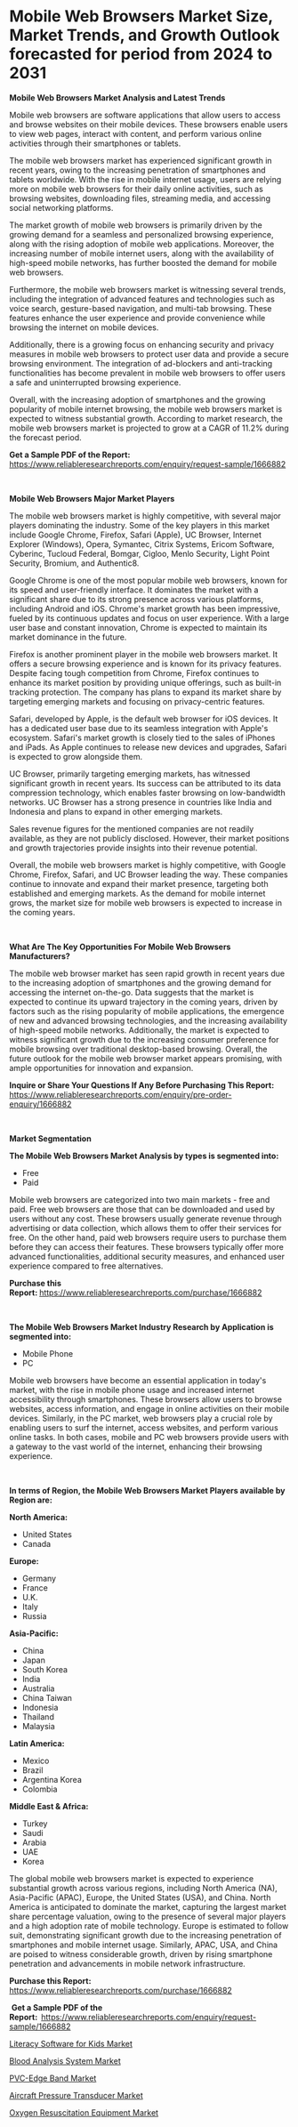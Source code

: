 <p><h1>Mobile Web Browsers Market Size, Market Trends, and Growth Outlook forecasted for period from 2024 to 2031</h1></p><p><strong>Mobile Web Browsers Market Analysis and Latest Trends</strong></p>
<p><p>Mobile web browsers are software applications that allow users to access and browse websites on their mobile devices. These browsers enable users to view web pages, interact with content, and perform various online activities through their smartphones or tablets.</p><p>The mobile web browsers market has experienced significant growth in recent years, owing to the increasing penetration of smartphones and tablets worldwide. With the rise in mobile internet usage, users are relying more on mobile web browsers for their daily online activities, such as browsing websites, downloading files, streaming media, and accessing social networking platforms.</p><p>The market growth of mobile web browsers is primarily driven by the growing demand for a seamless and personalized browsing experience, along with the rising adoption of mobile web applications. Moreover, the increasing number of mobile internet users, along with the availability of high-speed mobile networks, has further boosted the demand for mobile web browsers.</p><p>Furthermore, the mobile web browsers market is witnessing several trends, including the integration of advanced features and technologies such as voice search, gesture-based navigation, and multi-tab browsing. These features enhance the user experience and provide convenience while browsing the internet on mobile devices.</p><p>Additionally, there is a growing focus on enhancing security and privacy measures in mobile web browsers to protect user data and provide a secure browsing environment. The integration of ad-blockers and anti-tracking functionalities has become prevalent in mobile web browsers to offer users a safe and uninterrupted browsing experience.</p><p>Overall, with the increasing adoption of smartphones and the growing popularity of mobile internet browsing, the mobile web browsers market is expected to witness substantial growth. According to market research, the mobile web browsers market is projected to grow at a CAGR of 11.2% during the forecast period.</p></p>
<p><strong>Get a Sample PDF of the Report:&nbsp;</strong> <a href="https://www.reliableresearchreports.com/enquiry/request-sample/1666882">https://www.reliableresearchreports.com/enquiry/request-sample/1666882</a></p>
<p>&nbsp;</p>
<p><strong>Mobile Web Browsers Major Market Players</strong></p>
<p><p>The mobile web browsers market is highly competitive, with several major players dominating the industry. Some of the key players in this market include Google Chrome, Firefox, Safari (Apple), UC Browser, Internet Explorer (Windows), Opera, Symantec, Citrix Systems, Ericom Software, Cyberinc, Tucloud Federal, Bomgar, Cigloo, Menlo Security, Light Point Security, Bromium, and Authentic8.</p><p>Google Chrome is one of the most popular mobile web browsers, known for its speed and user-friendly interface. It dominates the market with a significant share due to its strong presence across various platforms, including Android and iOS. Chrome's market growth has been impressive, fueled by its continuous updates and focus on user experience. With a large user base and constant innovation, Chrome is expected to maintain its market dominance in the future.</p><p>Firefox is another prominent player in the mobile web browsers market. It offers a secure browsing experience and is known for its privacy features. Despite facing tough competition from Chrome, Firefox continues to enhance its market position by providing unique offerings, such as built-in tracking protection. The company has plans to expand its market share by targeting emerging markets and focusing on privacy-centric features.</p><p>Safari, developed by Apple, is the default web browser for iOS devices. It has a dedicated user base due to its seamless integration with Apple's ecosystem. Safari's market growth is closely tied to the sales of iPhones and iPads. As Apple continues to release new devices and upgrades, Safari is expected to grow alongside them.</p><p>UC Browser, primarily targeting emerging markets, has witnessed significant growth in recent years. Its success can be attributed to its data compression technology, which enables faster browsing on low-bandwidth networks. UC Browser has a strong presence in countries like India and Indonesia and plans to expand in other emerging markets.</p><p>Sales revenue figures for the mentioned companies are not readily available, as they are not publicly disclosed. However, their market positions and growth trajectories provide insights into their revenue potential.</p><p>Overall, the mobile web browsers market is highly competitive, with Google Chrome, Firefox, Safari, and UC Browser leading the way. These companies continue to innovate and expand their market presence, targeting both established and emerging markets. As the demand for mobile internet grows, the market size for mobile web browsers is expected to increase in the coming years.</p></p>
<p>&nbsp;</p>
<p><strong>What Are The Key Opportunities For Mobile Web Browsers Manufacturers?</strong></p>
<p><p>The mobile web browser market has seen rapid growth in recent years due to the increasing adoption of smartphones and the growing demand for accessing the internet on-the-go. Data suggests that the market is expected to continue its upward trajectory in the coming years, driven by factors such as the rising popularity of mobile applications, the emergence of new and advanced browsing technologies, and the increasing availability of high-speed mobile networks. Additionally, the market is expected to witness significant growth due to the increasing consumer preference for mobile browsing over traditional desktop-based browsing. Overall, the future outlook for the mobile web browser market appears promising, with ample opportunities for innovation and expansion.</p></p>
<p><strong>Inquire or Share Your Questions If Any Before Purchasing This Report:</strong> <a href="https://www.reliableresearchreports.com/enquiry/pre-order-enquiry/1666882">https://www.reliableresearchreports.com/enquiry/pre-order-enquiry/1666882</a></p>
<p>&nbsp;</p>
<p><strong>Market Segmentation</strong></p>
<p><strong>The Mobile Web Browsers Market Analysis by types is segmented into:</strong></p>
<p><ul><li>Free</li><li>Paid</li></ul></p>
<p><p>Mobile web browsers are categorized into two main markets - free and paid. Free web browsers are those that can be downloaded and used by users without any cost. These browsers usually generate revenue through advertising or data collection, which allows them to offer their services for free. On the other hand, paid web browsers require users to purchase them before they can access their features. These browsers typically offer more advanced functionalities, additional security measures, and enhanced user experience compared to free alternatives.</p></p>
<p><strong>Purchase this Report:&nbsp;</strong><a href="https://www.reliableresearchreports.com/purchase/1666882">https://www.reliableresearchreports.com/purchase/1666882</a></p>
<p>&nbsp;</p>
<p><strong>The Mobile Web Browsers Market Industry Research by Application is segmented into:</strong></p>
<p><ul><li>Mobile Phone</li><li>PC</li></ul></p>
<p><p>Mobile web browsers have become an essential application in today's market, with the rise in mobile phone usage and increased internet accessibility through smartphones. These browsers allow users to browse websites, access information, and engage in online activities on their mobile devices. Similarly, in the PC market, web browsers play a crucial role by enabling users to surf the internet, access websites, and perform various online tasks. In both cases, mobile and PC web browsers provide users with a gateway to the vast world of the internet, enhancing their browsing experience.</p></p>
<p>&nbsp;</p>
<p><strong>In terms of Region, the Mobile Web Browsers Market Players available by Region are:</strong></p>
<p>
    <p> <strong> North America: </strong>
        <ul>
            <li>United States</li>
            <li>Canada</li>
        </ul>
        </p> 
    <p> <strong> Europe: </strong>
        <ul>
            <li>Germany</li>
            <li>France</li>
            <li>U.K.</li>
            <li>Italy</li>
            <li>Russia</li>
        </ul>
        </p> 
    <p> <strong> Asia-Pacific: </strong>
        <ul>
            <li>China</li>
            <li>Japan</li>
            <li>South Korea</li>
            <li>India</li>
            <li>Australia</li>
            <li>China Taiwan</li>
            <li>Indonesia</li>
            <li>Thailand</li>
            <li>Malaysia</li>
        </ul>
        </p> 
    <p> <strong> Latin America: </strong>
        <ul>
            <li>Mexico</li>
            <li>Brazil</li>
            <li>Argentina Korea</li>
            <li>Colombia</li>
        </ul>
        </p> 
    <p> <strong> Middle East & Africa: </strong>
        <ul>
            <li>Turkey</li>
            <li>Saudi</li>
            <li>Arabia</li>
            <li>UAE</li>
            <li>Korea</li>
        </ul>
    </p>
    </p>
<p><p>The global mobile web browsers market is expected to experience substantial growth across various regions, including North America (NA), Asia-Pacific (APAC), Europe, the United States (USA), and China. North America is anticipated to dominate the market, capturing the largest market share percentage valuation, owing to the presence of several major players and a high adoption rate of mobile technology. Europe is estimated to follow suit, demonstrating significant growth due to the increasing penetration of smartphones and mobile internet usage. Similarly, APAC, USA, and China are poised to witness considerable growth, driven by rising smartphone penetration and advancements in mobile network infrastructure.</p></p>
<p><strong>Purchase this Report: </strong><a href="https://www.reliableresearchreports.com/purchase/1666882">https://www.reliableresearchreports.com/purchase/1666882</a></p>
<p>&nbsp;<strong>Get a Sample PDF of the Report:&nbsp;&nbsp;</strong><a href="https://www.reliableresearchreports.com/enquiry/request-sample/1666882">https://www.reliableresearchreports.com/enquiry/request-sample/1666882</a></p>
<p><strong></strong></p>
<p><p><a href="https://www.linkedin.com/pulse/literacy-software-kids-market-comprehensive-report-its-share-k4noe?trackingId=9bsckql%2BQrKy1AAD20I5Ag%3D%3D">Literacy Software for Kids Market</a></p><p><a href="https://medium.com/@olgabauch163/blood-analysis-system-market-exploring-market-share-market-trends-and-future-growth-bf37103b564a">Blood Analysis System Market</a></p><p><a href="https://www.linkedin.com/pulse/pvc-edge-band-market-research-report-provides-critical-insights-0rwje?trackingId=gEpB4fF6Rzmq1apAuvnotQ%3D%3D">PVC-Edge Band Market</a></p><p><a href="https://www.linkedin.com/pulse/aircraft-pressure-transducer-market-offers-provide-insightful-9rxre?trackingId=bcQ8jXLnQeWr%2BGL%2FmfO29w%3D%3D">Aircraft Pressure Transducer Market</a></p><p><a href="https://medium.com/@olgabauch163/oxygen-resuscitation-equipment-market-outlook-industry-overview-and-forecast-2023-to-2030-d167e65f5157">Oxygen Resuscitation Equipment Market</a></p></p>
